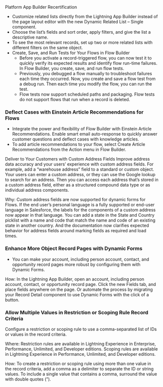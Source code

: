Platform App Builder Recertification

* Customize related lists directly from the Lightning App Builder instead of the page layout editor with the new Dynamic Related List – Single component.
* Choose the list’s fields and sort order, apply filters, and give the list a descriptive name.
* To see the most relevant records, set up two or more related lists with different filters on the same object.
* Create, Save, and Run Tests for Your Flows in Flow Builder
	* Before you activate a record-triggered flow, you can now test it to quickly verify its expected results and identify flow run-time failures. In Flow Builder, you create, save, and run flow tests.
 	* Previously, you debugged a flow manually to troubleshoot failures each time they occurred. Now, you create and save a flow test from a debug run. Then each time you modify the flow, you can run the test.
 	* Flow tests now support scheduled paths and packaging. Flow tests do not support flows that run when a record is deleted.
 

### Deflect Cases with Einstein Article Recommendations for Flows
* Integrate the power and flexibility of Flow Builder with Einstein Article Recommendations. Enable smart email auto-response to quickly answer customer questions and deflect cases with knowledge articles.
* To add article recommendations to your flow, select Create Article Recommendations from the Action menu in Flow Builder.



Deliver to Your Customers with Custom Address Fields
Improve address data accuracy and your users’ experience with custom address fields. For example, add a “warehouse address” field to a standard or custom object. 
Your users can enter a custom address, or they can use the Google lookup to search for an address. 
Then you can access each address that’s stored in a custom address field, either as a structured compound data type or as individual address components.

Why: Custom address fields are now supported for dynamic forms for Flows. 
If the end user’s personal language is a fully supported or end-user language in Salesforce, the labels for the components of a custom address now appear in that language. 
You can add a state in the State and Country picklist with a name and code that match the name and code of an existing state in another country. 
And the documentation now clarifies expected behavior for address fields around marking fields as required and load times.


### Enhance More Object Record Pages with Dynamic Forms
* You can make your account, including person account, contact, and opportunity record pages more robust by configuring them with Dynamic Forms.

How: In the Lightning App Builder, open an account, including person account, contact, or opportunity record page. 
Click the new Fields tab, and place fields anywhere on the page. Or automate the process by migrating your Record Detail component to use Dynamic Forms with the click of a button.


### Allow Multiple Values in Restriction or Scoping Rule Record Criteria
Configure a restriction or scoping rule to use a comma-separated list of IDs or values in the record criteria.

Where: Restriction rules are available in Lightning Experience in Enterprise, Performance, Unlimited, and Developer editions. Scoping rules are available in Lightning Experience in Performance, Unlimited, and Developer editions.

How: To create a restriction or scoping rule using more than one value in the record criteria, add a comma as a delimiter to separate the ID or string values. To include a single value that contains a comma, surround the value with double quotes (”).





